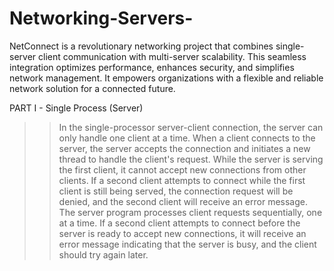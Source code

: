 # Networking-Servers-
NetConnect is a revolutionary networking project that combines single-server client communication with multi-server scalability. This seamless integration optimizes performance, enhances security, and simplifies network management. It empowers organizations with a flexible and reliable network solution for a connected future.

PART I - Single Process (Server)
>> In the single-processor server-client connection, the server can only handle one client at a time.
>> When a client connects to the server, the server accepts the connection and initiates a new thread to handle the client's request.
>> While the server is serving the first client, it cannot accept new connections from other clients.
>> If a second client attempts to connect while the first client is still being served, the connection request will be denied, and the second client will receive an error message.
>> The server program processes client requests sequentially, one at a time.
>> If a second client attempts to connect before the server is ready to accept new connections, it will receive an error message indicating that the server is busy, and the client should try again later.
